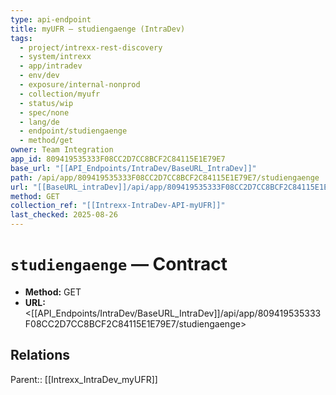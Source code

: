 ```yaml
---
type: api-endpoint
title: myUFR — studiengaenge (IntraDev)
tags:
  - project/intrexx-rest-discovery
  - system/intrexx
  - app/intradev
  - env/dev
  - exposure/internal-nonprod
  - collection/myufr
  - status/wip
  - spec/none
  - lang/de
  - endpoint/studiengaenge
  - method/get
owner: Team Integration
app_id: 809419535333F08CC2D7CC8BCF2C84115E1E79E7
base_url: "[[API_Endpoints/IntraDev/BaseURL_IntraDev]]"
path: /api/app/809419535333F08CC2D7CC8BCF2C84115E1E79E7/studiengaenge
url: "[[BaseURL_intraDev]]/api/app/809419535333F08CC2D7CC8BCF2C84115E1E79E7/studiengaenge"
method: GET
collection_ref: "[[Intrexx-IntraDev-API-myUFR]]"
last_checked: 2025-08-26
---
```


# `studiengaenge` — Contract
- **Method:** GET
- **URL:** <[[API_Endpoints/IntraDev/BaseURL_IntraDev]]/api/app/809419535333F08CC2D7CC8BCF2C84115E1E79E7/studiengaenge>

## Relations
Parent:: [[Intrexx_IntraDev_myUFR]]
